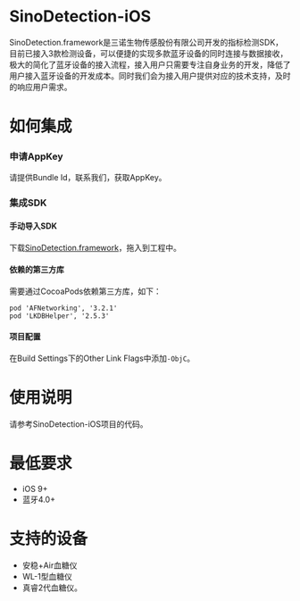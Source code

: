 # SinoDetection-iOS
SinoDetection.framework是三诺生物传感股份有限公司开发的指标检测SDK，目前已接入3款检测设备，可以便捷的实现多款蓝牙设备的同时连接与数据接收，极大的简化了蓝牙设备的接入流程，接入用户只需要专注自身业务的开发，降低了用户接入蓝牙设备的开发成本。同时我们会为接入用户提供对应的技术支持，及时的响应用户需求。
# 如何集成
### 申请AppKey
请提供Bundle Id，联系我们，获取AppKey。
### 集成SDK
#### 手动导入SDK
下载[SinoDetection.framework]()，拖入到工程中。
#### 依赖的第三方库
需要通过CocoaPods依赖第三方库，如下：
```
pod 'AFNetworking', '3.2.1'
pod 'LKDBHelper', '2.5.3'
```
#### 项目配置
在Build Settings下的Other Link Flags中添加`-ObjC`。
# 使用说明
请参考SinoDetection-iOS项目的代码。
# 最低要求
* iOS 9+
* 蓝牙4.0+
# 支持的设备
* 安稳+Air血糖仪
* WL-1型血糖仪
* 真睿2代血糖仪。
